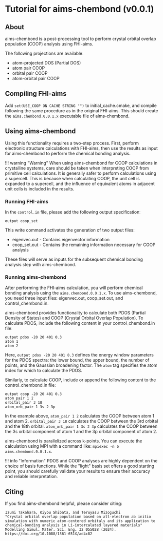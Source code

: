 # Tutorial for aims-chembond (v0.0.1)

## About

aims-chembond is a post-processing tool to perform crystal orbital overlap population (COOP) analysis using FHI-aims.

The following projections are available:

* atom-projected DOS (Partial DOS)
* atom pair COOP
* orbital pair COOP
* atom-orbital pair COOP

## Compiling FHI-aims
Add `set(USE_COOP ON CACHE STRING "")` to initial_cache.cmake, and compile following the same procedure as in the original FHI-aims.
This should create the `aims.chembond.0.0.1.x` executable file of aims-chembond.

##  Using aims-chembond
Using this functionality requires a two-step process. First, perform electronic structure calculations with FHI-aims, then use the results as input for aims-chembond to perform the chemical bonding analysis.

!!! warning "Warning"
    When using aims-chembond for COOP calculations in crystalline systems, care should be taken when interpreting COOP from primitive cell calculations. It is generally safer to perform calculations using a supercell. This is because when calculating COOP, the unit cell is expanded to a supercell, and the influence of equivalent atoms in adjacent unit cells is included in the results. 

### Running FHI-aims
In the `control.in` file, please add the following output specification:

```
output coop_set
```
This write command activates the generation of two output files:

- eigenvec.out - Contains eigenvector information
- coop_set.out - Contains the remaining information necessary for COOP analysis

These files will serve as inputs for the subsequent chemical bonding analysis step with aims-chembond.

### Running aims-chembond
After performing the FHI-aims calculation, you will perform chemical bonding analysis using the `aims.chembond.0.0.1.x`. To use aims-chembond, you need three input files: eigenvec.out, coop_set.out, and control_chembond.in.

aims-chembond provides functionality to calculate both PDOS (Partial Density of States) and COOP (Crystal Orbital Overlap Population). To calculate PDOS, include the following content in your control_chembond.in file:

```
output pdos -20 20 401 0.3
atom 1
atom 2
```
Here, `output pdos -20 20 401 0.3` defines the energy window parameters for the PDOS spectra: the lower bound, the upper bound, the number of points, and the Gaussian broadening factor. The `atom` tag specifies the atom index for which to calculate the PDOS.

Similarly, to calculate COOP, include or append the following content to the control_chembond.in file:
```
output coop -20 20 401 0.3
atom_pair 1 2
orbital_pair 3 18
atom_orb_pair 1 3s 2 3p
```
In the example above, `atom_pair 1 2` calculates the COOP between atom 1 and atom 2. `orbital_pair 3 18` calculates the COOP between the 3rd orbital and the 18th orbital. `atom_orb_pair 1 3s 2 3p` calculates the COOP between the 3s orbital component of atom 1 and the 3p orbital component of atom 2.

aims-chembond is parallelized across k-points. You can execute the calculation using MPI with a command like: `mpiexec -n 6 aims.chembond.0.0.1.x`.

!!! info "Information"
    PDOS and COOP analyses are highly dependent on the choice of basis functions. While the "light" basis set offers a good starting point, you should carefully validate your results to ensure their accuracy and reliable interpretation.


## Citing

If you find aims-chembond helpful, please consider citing:

```
Izumi Takahara, Kiyou Shibata, and Teruyasu Mizoguchi
"Crystal orbital overlap population based on all-electron ab initio simulation with numeric atom-centered orbitals and its application to chemical-bonding analysis in Li-intercalated layered materials"
Modelling Simul. Mater. Sci. Eng. 32 055028 (2024).
https://doi.org/10.1088/1361-651X/ad4c82
```